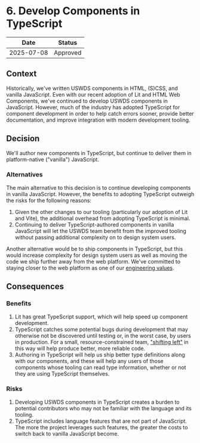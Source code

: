 <!--
The record number and the title should be in the filename.
For example:
/decisions/0000-adr-title.md
-->

<!--
PR Title:
ADR Proposal: A brief description
-->

# 6. Develop Components in TypeScript

| Date       | Status   |
| ---------- | -------- |
| 2025-07-08 | Approved |

<!--
Status options:
- Draft
- Proposed
- Approved
- Rejected
- Deprecated
- Superseded
-->

## Context

Historically, we've written USWDS components in HTML, (S)CSS, and vanilla JavaScript. Even with our recent adoption of Lit and HTML Web Components, we've continued to develop USWDS components in JavaScript. However, much of the industry has adopted TypeScript for component development in order to help catch errors sooner, provide better documentation, and improve integration with modern development tooling.

## Decision

We'll author new components in TypeScript, but continue to deliver them in platform-native ("vanilla") JavaScript.

### Alternatives

The main alternative to this decision is to continue developing components in vanilla JavaScript. However, the benefits to adopting TypeScript outweigh the risks for the following reasons:

1. Given the other changes to our tooling (particularly our adoption of Lit and Vite), the additional overhead from adopting TypeScript is minimal.
2. Continuing to deliver TypeScript-authored components in vanilla JavaScript will let the USWDS team benefit from the improved tooling without passing additional complexity on to design system users.

Another alternative would be to ship components in TypeScript, but this would increase complexity for design system users as well as moving the code we ship further away from the web platform. We've committed to staying closer to the web platform as one of our [engineering values](https://github.com/uswds/uswds-proposals/blob/main/docs/engineering-values.md).

<!--
Options considered (with benefits and risks/mitigations), assumptions, choice made, and reasoning.
-->

## Consequences

### Benefits

1. Lit has great TypeScript support, which will help speed up component development.
2. TypeScript catches some potential bugs during development that may otherwise not be discovered until testing or, in the worst case, by users in production. For a small, resource-constrained team, ["shifting left"](https://www.drdobbs.com/shift-left-testing/184404768) in this way will help produce better, more reliable code.
3. Authoring in TypeScript will help us ship better type definitions along with our components, and these will help any users of those components whose tooling can read type information, whether or not they are using TypeScript themselves.

### Risks

1. Developing USWDS components in TypeScript creates a burden to potential contributors who may not be familiar with the language and its tooling.
2. TypeScript includes language features that are not part of JavaScript. The more the project leverages such features, the greater the costs to switch back to vanilla JavaScript become.

